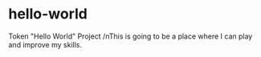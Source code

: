 # hello-world
Token "Hello World" Project
/nThis is going to be a place where I can play and improve my skills. 
